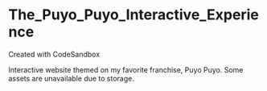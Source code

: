 # The_Puyo_Puyo_Interactive_Experience
Created with CodeSandbox

Interactive website themed on my favorite franchise, Puyo Puyo. Some assets are unavailable due to storage.
